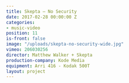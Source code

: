 ```yaml
---
title: Skepta — No Security
date: 2017-02-28 00:00:00 Z
categories:
- music-video
position: 11
is-front: false
image: "/uploads/skepta-no-security-wide.jpg"
vimeo: 206030256
director: Matthew Walker + Skepta
production-company: Kode Media
equipment: Arri 416 - Kodak 500T
layout: project
---
```


